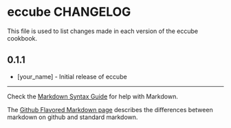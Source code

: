 eccube CHANGELOG
================

This file is used to list changes made in each version of the eccube cookbook.

0.1.1
-----
- [your_name] - Initial release of eccube

- - -
Check the [Markdown Syntax Guide](http://daringfireball.net/projects/markdown/syntax) for help with Markdown.

The [Github Flavored Markdown page](http://github.github.com/github-flavored-markdown/) describes the differences between markdown on github and standard markdown.
